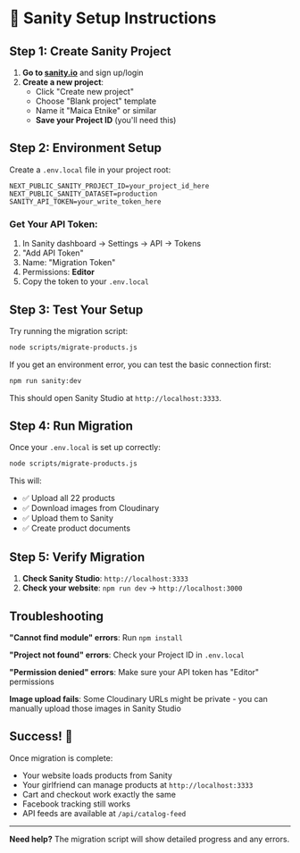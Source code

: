 # 🚀 Sanity Setup Instructions

## Step 1: Create Sanity Project

1. **Go to [sanity.io](https://sanity.io)** and sign up/login
2. **Create a new project**:
   - Click "Create new project" 
   - Choose "Blank project" template
   - Name it "Maica Etnike" or similar
   - **Save your Project ID** (you'll need this)

## Step 2: Environment Setup

Create a `.env.local` file in your project root:

```env
NEXT_PUBLIC_SANITY_PROJECT_ID=your_project_id_here
NEXT_PUBLIC_SANITY_DATASET=production
SANITY_API_TOKEN=your_write_token_here
```

### Get Your API Token:
1. In Sanity dashboard → Settings → API → Tokens
2. "Add API Token"
3. Name: "Migration Token"
4. Permissions: **Editor**
5. Copy the token to your `.env.local`

## Step 3: Test Your Setup

Try running the migration script:
```bash
node scripts/migrate-products.js
```

If you get an environment error, you can test the basic connection first:

```bash
npm run sanity:dev
```

This should open Sanity Studio at `http://localhost:3333`.

## Step 4: Run Migration

Once your `.env.local` is set up correctly:

```bash
node scripts/migrate-products.js
```

This will:
- ✅ Upload all 22 products
- ✅ Download images from Cloudinary  
- ✅ Upload them to Sanity
- ✅ Create product documents

## Step 5: Verify Migration

1. **Check Sanity Studio**: `http://localhost:3333`
2. **Check your website**: `npm run dev` → `http://localhost:3000`

## Troubleshooting

**"Cannot find module" errors**: Run `npm install`

**"Project not found" errors**: Check your Project ID in `.env.local`

**"Permission denied" errors**: Make sure your API token has "Editor" permissions

**Image upload fails**: Some Cloudinary URLs might be private - you can manually upload those images in Sanity Studio

## Success! 🎉

Once migration is complete:
- Your website loads products from Sanity
- Your girlfriend can manage products at `http://localhost:3333`
- Cart and checkout work exactly the same
- Facebook tracking still works
- API feeds are available at `/api/catalog-feed`

---

**Need help?** The migration script will show detailed progress and any errors.
